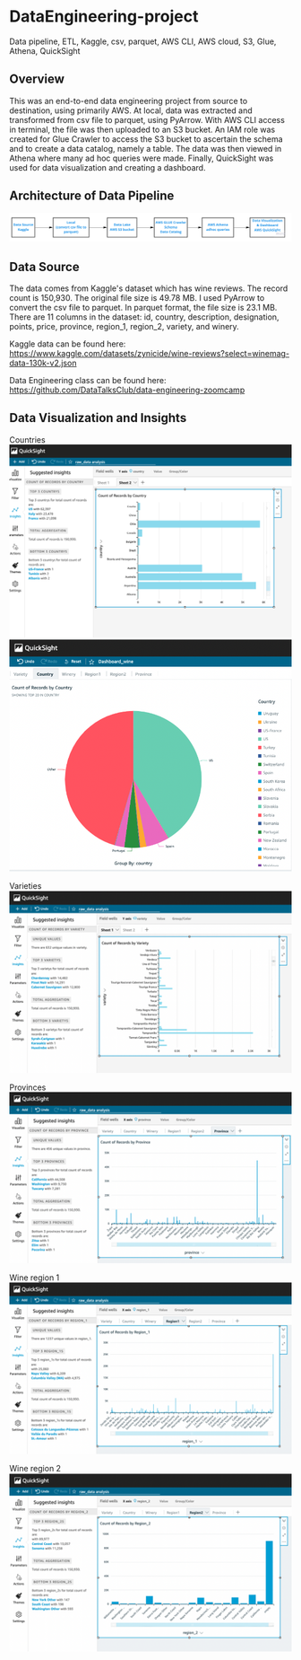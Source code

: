 # DataEngineering-project
Data pipeline, ETL, Kaggle, csv, parquet, AWS CLI, AWS cloud, S3, Glue, Athena, QuickSight


## Overview
This was an end-to-end data engineering project from source to destination, using primarily AWS.  At local, data was extracted and transformed from csv file to parquet, using PyArrow. With AWS CLI access in terminal, the file was then uploaded to an S3 bucket. An IAM role was created for Glue Crawler to access the S3 bucket to ascertain the schema and to create a data catalog, namely a table. The data was then viewed in Athena where many ad hoc queries were made.  Finally, QuickSight was used for data visualization and creating a dashboard.


## Architecture of Data Pipeline

![Alt text](/image/data_pipeline_image.jpeg "Data pipeline visualization")

## Data Source
The data comes from Kaggle's dataset which has wine reviews. The record count is 150,930. 
The original file size is 49.78 MB.  I used PyArrow to convert the csv file to parquet. In parquet format, the file size is 23.1 MB.
There are 11 columns in the dataset: id, country, description, designation, points, price, province, region_1, region_2, variety, and winery.

Kaggle data can be found here: https://www.kaggle.com/datasets/zynicide/wine-reviews?select=winemag-data-130k-v2.json

Data Engineering class can be found here:  https://github.com/DataTalksClub/data-engineering-zoomcamp


## Data Visualization and Insights

Countries
![Alt text](/image/quicksight_country_bar.jpeg "Count of Records by Country") ![Alt text](image/quicksight_country_pie.jpeg "Country")

Varieties
![Alt text](/image/quicksight_variety.jpeg "Variety") 

Provinces
![Alt text](/image/quicksight_province.jpeg "Province")

Wine region 1
![Alt text](/image/quicksight_region1.jpeg "Region 1") 

Wine region 2
![Alt text](/image/quicksight_region2.jpeg "Region 2")


